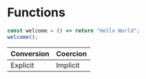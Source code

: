 # Functions
```js
const welcome = () => return "Hello World";
welcome();
```
|Conversion|Coercion|
|-|-|
|Explicit|Implicit|
